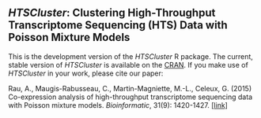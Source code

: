 ## *HTSCluster*: Clustering High-Throughput Transcriptome Sequencing (HTS) Data with Poisson Mixture Models

This is the development version of the *HTSCluster* R package. The current, stable version of *HTSCluster* is available on the [CRAN](https://CRAN.R-project.org/package=HTSCluster). If you make use of *HTSCluster* in your work, please cite our paper:

Rau, A., Maugis-Rabusseau, C., Martin-Magniette, M.-L., Celeux, G. (2015) Co-expression analysis of high-throughput transcriptome sequencing data with Poisson mixture models. *Bioinformatic*, 31(9): 1420-1427.  [[link]](https://academic.oup.com/bioinformatics/article-abstract/31/9/1420/200490)